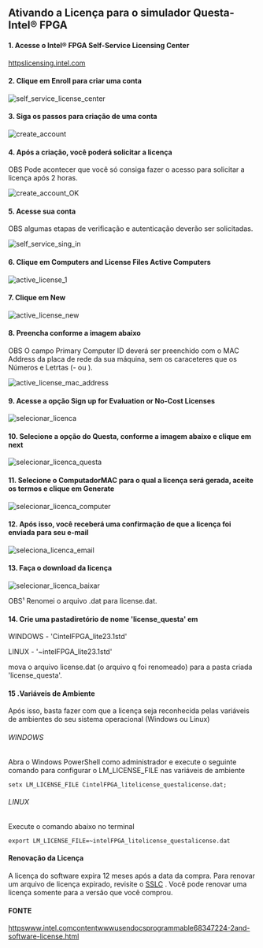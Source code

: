 Ativando a Licença para o simulador Questa-Intel® FPGA
----------------------------------------------------------

#### 1. Acesse o Intel® FPGA Self-Service Licensing Center

[httpslicensing.intel.com](httpslicensing.intel.com)

#### 2. Clique em Enroll para criar uma conta

![self_service_license_center](imgs_questaLicense/self_service_license_center.png)

#### 3. Siga os passos para criação de uma conta

![create_account](imgs_questaLicense/create_account.png)

#### 4. Após a criação, você poderá solicitar a licença

OBS Pode acontecer que você só consiga fazer o acesso para solicitar a licença após 2 horas.

![create_account_OK](imgs_questaLicense/create_account_OK.png)

#### 5. Acesse sua conta

OBS algumas etapas de verificação e autenticação deverão ser solicitadas.

![self_service_sing_in](imgs_questaLicense/self_service_sing_in.png)

#### 6. Clique em Computers and License Files  Active Computers

![active_license_1](imgs_questaLicense/active_license_1.png)

#### 7. Clique em New

![active_license_new](imgs_questaLicense/active_license_new.png)

#### 8. Preencha conforme a imagem abaixo

OBS O campo Primary Computer ID deverá ser preenchido com o MAC Address da placa de rede da sua máquina, sem os caraceteres que os Números e Letrtas (- ou ).

![active_license_mac_address](imgs_questaLicense/active_license_mac_address.png)

#### 9. Acesse a opção Sign up for Evaluation or No-Cost Licenses

![selecionar_licenca](imgs_questaLicense/selecionar_licenca.png)

#### 10. Selecione a opção do Questa, conforme a imagem abaixo e clique em next

![selecionar_licenca_questa](imgs_questaLicense/selecionar_licenca_questa.png)

#### 11. Selecione o ComputadorMAC para o qual a licença será gerada, aceite os termos e clique em Generate

![selecionar_licenca_computer](imgs_questaLicense/selecionar_licenca_computer.png)

#### 12. Após isso, você receberá uma confirmação de que a licença foi enviada para seu e-mail

![seleciona_licenca_email](imgs_questaLicense/seleciona_licenca_email.png)

#### 13. Faça o download da licença

![selecionar_licenca_baixar](imgs_questaLicense/selecionar_licenca_baixar.png)

OBS¹ Renomei o arquivo .dat para license.dat.

#### 14. Crie uma pastadiretório de nome 'license_questa' em

WINDOWS - 'CintelFPGA_lite23.1std'

LINUX - '~intelFPGA_lite23.1std'

mova o arquivo license.dat (o arquivo q foi renomeado) para a pasta criada 'license_questa'.

#### 15 .Variáveis de Ambiente

Após isso, basta fazer com que a licença seja reconhecida pelas variáveis de ambientes do seu sistema operacional (Windows ou Linux)

###### WINDOWS

Abra o Windows PowerShell como administrador e execute o seguinte comando para configurar o LM_LICENSE_FILE nas variáveis de ambiente

```
setx LM_LICENSE_FILE CintelFPGA_litelicense_questalicense.dat;
```

###### LINUX

Execute o comando abaixo no terminal

    export LM_LICENSE_FILE=~intelFPGA_litelicense_questalicense.dat
    

#### Renovação da Licença

A licença do software expira 12 meses após a data da compra. Para renovar um arquivo de licença expirado, revisite o [SSLC](httpsfpgasupport.intel.comLicensinglicenseindex.html) . Você pode renovar uma licença somente para a versão que você comprou.

#### FONTE

[httpswww.intel.comcontentwwwusendocsprogrammable68347224-2and-software-license.html](httpswww.intel.comcontentwwwusendocsprogrammable68347224-2and-software-license.html)
